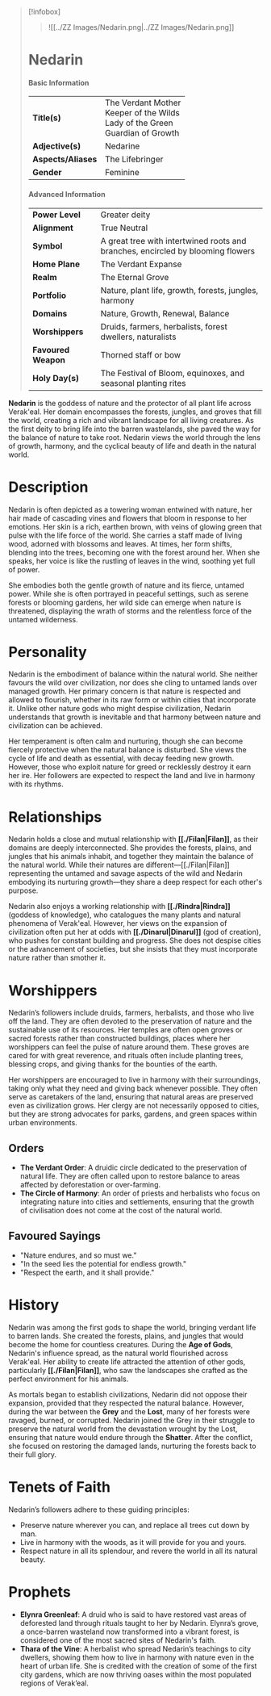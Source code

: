 > [!infobox]
> > ![[../ZZ Images/Nedarin.png|../ZZ Images/Nedarin.png]]  
> # Nedarin
> #### Basic Information
> |  |   |
> |---|---|
> | **Title(s)** | The Verdant Mother<br>Keeper of the Wilds<br>Lady of the Green<br>Guardian of Growth |
> | **Adjective(s)** | Nedarine |
> | **Aspects/Aliases** | The Lifebringer |
> | **Gender** | Feminine |
> 
> #### Advanced Information
> |  |  | 
> | --- | --- |
> | **Power Level** | Greater deity |
> | **Alignment** | True Neutral |
> | **Symbol** | A great tree with intertwined roots and branches, encircled by blooming flowers |
> | **Home Plane** | The Verdant Expanse |
> | **Realm** | The Eternal Grove |
> | **Portfolio** | Nature, plant life, growth, forests, jungles, harmony |
> | **Domains** | Nature, Growth, Renewal, Balance |
> | **Worshippers** | Druids, farmers, herbalists, forest dwellers, naturalists |
> | **Favoured Weapon** | Thorned staff or bow |
> | **Holy Day(s)** | The Festival of Bloom, equinoxes, and seasonal planting rites |

**Nedarin** is the goddess of nature and the protector of all plant life across Verak'eal. Her domain encompasses the forests, jungles, and groves that fill the world, creating a rich and vibrant landscape for all living creatures. As the first deity to bring life into the barren wastelands, she paved the way for the balance of nature to take root. Nedarin views the world through the lens of growth, harmony, and the cyclical beauty of life and death in the natural world.

# Description
Nedarin is often depicted as a towering woman entwined with nature, her hair made of cascading vines and flowers that bloom in response to her emotions. Her skin is a rich, earthen brown, with veins of glowing green that pulse with the life force of the world. She carries a staff made of living wood, adorned with blossoms and leaves. At times, her form shifts, blending into the trees, becoming one with the forest around her. When she speaks, her voice is like the rustling of leaves in the wind, soothing yet full of power.

She embodies both the gentle growth of nature and its fierce, untamed power. While she is often portrayed in peaceful settings, such as serene forests or blooming gardens, her wild side can emerge when nature is threatened, displaying the wrath of storms and the relentless force of the untamed wilderness.

# Personality
Nedarin is the embodiment of balance within the natural world. She neither favours the wild over civilization, nor does she cling to untamed lands over managed growth. Her primary concern is that nature is respected and allowed to flourish, whether in its raw form or within cities that incorporate it. Unlike other nature gods who might despise civilization, Nedarin understands that growth is inevitable and that harmony between nature and civilization can be achieved.

Her temperament is often calm and nurturing, though she can become fiercely protective when the natural balance is disturbed. She views the cycle of life and death as essential, with decay feeding new growth. However, those who exploit nature for greed or recklessly destroy it earn her ire. Her followers are expected to respect the land and live in harmony with its rhythms.

# Relationships
Nedarin holds a close and mutual relationship with **[[./Filan|Filan]]**, as their domains are deeply interconnected. She provides the forests, plains, and jungles that his animals inhabit, and together they maintain the balance of the natural world. While their natures are different—[[./Filan|Filan]] representing the untamed and savage aspects of the wild and Nedarin embodying its nurturing growth—they share a deep respect for each other's purpose.

Nedarin also enjoys a working relationship with **[[./Rindra|Rindra]]** (goddess of knowledge), who catalogues the many plants and natural phenomena of Verak'eal. However, her views on the expansion of civilization often put her at odds with **[[./Dinarul|Dinarul]]** (god of creation), who pushes for constant building and progress. She does not despise cities or the advancement of societies, but she insists that they must incorporate nature rather than smother it.

# Worshippers
Nedarin’s followers include druids, farmers, herbalists, and those who live off the land. They are often devoted to the preservation of nature and the sustainable use of its resources. Her temples are often open groves or sacred forests rather than constructed buildings, places where her worshippers can feel the pulse of nature around them. These groves are cared for with great reverence, and rituals often include planting trees, blessing crops, and giving thanks for the bounties of the earth.

Her worshippers are encouraged to live in harmony with their surroundings, taking only what they need and giving back whenever possible. They often serve as caretakers of the land, ensuring that natural areas are preserved even as civilization grows. Her clergy are not necessarily opposed to cities, but they are strong advocates for parks, gardens, and green spaces within urban environments.

## Orders
- **The Verdant Order**: A druidic circle dedicated to the preservation of natural life. They are often called upon to restore balance to areas affected by deforestation or over-farming.
- **The Circle of Harmony**: An order of priests and herbalists who focus on integrating nature into cities and settlements, ensuring that the growth of civilisation does not come at the cost of the natural world.

## Favoured Sayings
- "Nature endures, and so must we."
- "In the seed lies the potential for endless growth."
- "Respect the earth, and it shall provide."

# History
Nedarin was among the first gods to shape the world, bringing verdant life to barren lands. She created the forests, plains, and jungles that would become the home for countless creatures. During the **Age of Gods**, Nedarin's influence spread, as the natural world flourished across Verak'eal. Her ability to create life attracted the attention of other gods, particularly **[[./Filan|Filan]]**, who saw the landscapes she crafted as the perfect environment for his animals.

As mortals began to establish civilizations, Nedarin did not oppose their expansion, provided that they respected the natural balance. However, during the war between the **Grey** and the **Lost**, many of her forests were ravaged, burned, or corrupted. Nedarin joined the Grey in their struggle to preserve the natural world from the devastation wrought by the Lost, ensuring that nature would endure through the **Shatter**. After the conflict, she focused on restoring the damaged lands, nurturing the forests back to their full glory.

# Tenets of Faith
Nedarin’s followers adhere to these guiding principles:
- Preserve nature wherever you can, and replace all trees cut down by man.
- Live in harmony with the woods, as it will provide for you and yours.
- Respect nature in all its splendour, and revere the world in all its natural beauty.

# Prophets
- **Elynra Greenleaf**: A druid who is said to have restored vast areas of deforested land through rituals taught to her by Nedarin. Elynra’s grove, a once-barren wasteland now transformed into a vibrant forest, is considered one of the most sacred sites of Nedarin's faith.
- **Thara of the Vine**: A herbalist who spread Nedarin’s teachings to city dwellers, showing them how to live in harmony with nature even in the heart of urban life. She is credited with the creation of some of the first city gardens, which are now thriving oases within the most populated regions of Verak’eal.